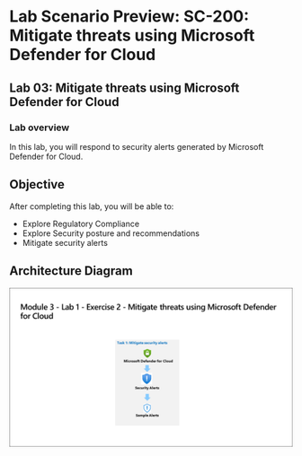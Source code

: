# Lab Scenario Preview: SC-200: Mitigate threats using Microsoft Defender for Cloud

## Lab 03: Mitigate threats using Microsoft Defender for Cloud

### Lab overview

In this lab, you will respond to security alerts generated by Microsoft Defender for Cloud.

## Objective
  
  After completing this lab, you will be able to:

- Explore Regulatory Compliance
- Explore Security posture and recommendations
- Mitigate security alerts
  
## Architecture Diagram

 ![](media/SC200-Lab_Diagrams_Mod3_L1_Ex2.png)
